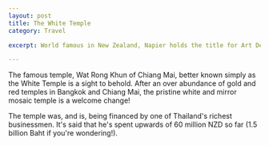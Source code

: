 ```yaml
---
layout: post
title: The White Temple
category: Travel

excerpt: World famous in New Zealand, Napier holds the title for Art Deco capital.

---
```


The famous temple, Wat Rong Khun of Chiang Mai, better known simply as the White Temple is a sight to behold. After an over abundance of gold and red temples in Bangkok and Chiang Mai, the pristine white and mirror mosaic temple is a welcome change!

The temple was, and is, being financed by one of Thailand's richest businessmen. It's said that he's spent upwards of 60 million NZD so far (1.5 billion Baht if you're wondering!).
